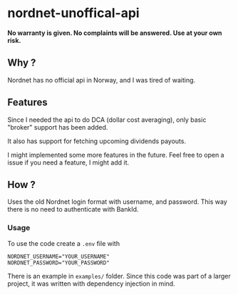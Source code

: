 # nordnet-unoffical-api
**No warranty is given. No complaints will be answered. Use at your own risk.**


## Why ? 
Nordnet has no official api in Norway, and I was tired of waiting.

## Features
Since I needed the api to do DCA (dollar cost averaging), only basic "broker" support has been added.

It also has support for fetching upcoming dividends payouts.

I might implemented some more features in the future. Feel free to open a issue if you need a feature, I might add it.

## How ? 
Uses the old Nordnet login format with username, and password. This way there is no need to authenticate with BankId.

### Usage
To use the code create a `.env` file with 
```
NORDNET_USERNAME="YOUR_USERNAME"
NORDNET_PASSWORD="YOUR_PASSWORD"
```

There is an example in `examples/` folder. Since this code was part of a larger project, it was written with dependency injection in mind.

